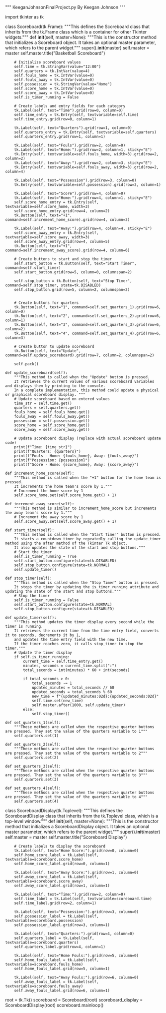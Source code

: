 """ KeeganJohnsonFinalProject.py
By Keegan Johnson """

import tkinter as tk

class Scoreboard(tk.Frame):
    """This defines the Scoreboard class that inherits from the tk.Frame class
    which is a container for other Tkinter widgets."""
    def __init__(self, master=None):
        """This is the constructor method that initializes a Scoreboard object.
        It takes an optional master parameter, which refers to the parent widget."""
        super().__init__(master)
        self.master = master
        self.master.title("Basketball Scoreboard")

        # Initialize scoreboard values
        self.time = tk.StringVar(value="12:00")
        self.quarters = tk.IntVar(value=4)
        self.fouls_home = tk.IntVar(value=0)
        self.fouls_away = tk.IntVar(value=0)
        self.possession = tk.StringVar(value="Home")
        self.score_home = tk.IntVar(value=0)
        self.score_away = tk.IntVar(value=0)
        self.is_timer_running = False

        # Create labels and entry fields for each category
        tk.Label(self, text="Time").grid(row=0, column=0)
        self.time_entry = tk.Entry(self, textvariable=self.time)
        self.time_entry.grid(row=0, column=1)

        tk.Label(self, text="Quarters").grid(row=1, column=0)
        self.quarters_entry = tk.Entry(self, textvariable=self.quarters)
        self.quarters_entry.grid(row=1, column=1)

        tk.Label(self, text="Fouls").grid(row=2, column=0)
        tk.Label(self, text="Home:").grid(row=2, column=1, sticky="E")
        tk.Entry(self, textvariable=self.fouls_home, width=3).grid(row=2, column=2)
        tk.Label(self, text="Away:").grid(row=2, column=3, sticky="E")
        tk.Entry(self, textvariable=self.fouls_away, width=3).grid(row=2, column=4)

        tk.Label(self, text="Possession").grid(row=3, column=0)
        tk.Entry(self, textvariable=self.possession).grid(row=3, column=1)

        tk.Label(self, text="Score").grid(row=4, column=0)
        tk.Label(self, text="Home:").grid(row=4, column=1, sticky="E")
        self.score_home_entry = tk.Entry(self, textvariable=self.score_home, width=3)
        self.score_home_entry.grid(row=4, column=2)
        tk.Button(self, text="+1", command=self.increment_home_score).grid(row=4, column=3)

        tk.Label(self, text="Away:").grid(row=4, column=4, sticky="E")
        self.score_away_entry = tk.Entry(self, textvariable=self.score_away, width=3)
        self.score_away_entry.grid(row=4, column=5)
        tk.Button(self, text="+1", command=self.increment_away_score).grid(row=4, column=6)

        # Create buttons to start and stop the timer
        self.start_button = tk.Button(self, text="Start Timer", command=self.start_timer)
        self.start_button.grid(row=5, column=0, columnspan=2)

        self.stop_button = tk.Button(self, text="Stop Timer", command=self.stop_timer, state=tk.DISABLED)
        self.stop_button.grid(row=5, column=2, columnspan=2)


        # Create buttons for quarters
        tk.Button(self, text="1", command=self.set_quarters_1).grid(row=6, column=0)
        tk.Button(self, text="2", command=self.set_quarters_2).grid(row=6, column=1)
        tk.Button(self, text="3", command=self.set_quarters_3).grid(row=6, column=2)
        tk.Button(self, text="4", command=self.set_quarters_4).grid(row=6, column=3)

        # Create button to update scoreboard
        tk.Button(self, text="Update", command=self.update_scoreboard).grid(row=7, column=2, columnspan=2)

        self.pack()

    def update_scoreboard(self):
        """This method is called when the "Update" button is pressed.
        It retrieves the current values of various scoreboard variables and displays them by printing to the console.
        In a complete implementation, this method could update a physical or graphical scoreboard display. """
        # Update scoreboard based on entered values
        time_str = self.time.get()
        quarters = self.quarters.get()
        fouls_home = self.fouls_home.get()
        fouls_away = self.fouls_away.get()
        possession = self.possession.get()
        score_home = self.score_home.get()
        score_away = self.score_away.get()

        # Update scoreboard display (replace with actual scoreboard update code)
        print(f"Time: {time_str}")
        print(f"Quarters: {quarters}")
        print(f"Fouls - Home: {fouls_home}, Away: {fouls_away}")
        print(f"Possession: {possession}")
        print(f"Score - Home: {score_home}, Away: {score_away}")

    def increment_home_score(self):
        """This method is called when the "+1" button for the home team is pressed.
        It increments the home team's score by 1."""
        # Increment the home score by 1
        self.score_home.set(self.score_home.get() + 1)

    def increment_away_score(self):
        """This method is similar to increment_home_score but increments the away team's score by 1."""
        # Increment the away score by 1
        self.score_away.set(self.score_away.get() + 1)

    def start_timer(self):
        """This method is called when the "Start Timer" button is pressed.
        It starts a countdown timer by repeatedly calling the update_timer method using the after method of the Tkinter Tk object.
        It also updates the state of the start and stop buttons."""
        # Start the timer
        self.is_timer_running = True
        self.start_button.configure(state=tk.DISABLED)
        self.stop_button.configure(state=tk.NORMAL)
        self.update_timer()

    def stop_timer(self):
        """This method is called when the "Stop Timer" button is pressed.
        It stops the timer by updating the is_timer_running attribute and updating the state of the start and stop buttons."""
        # Stop the timer
        self.is_timer_running = False
        self.start_button.configure(state=tk.NORMAL)
        self.stop_button.configure(state=tk.DISABLED)

    def update_timer(self):
        """This method updates the timer display every second while the timer is running.
        It retrieves the current time from the time entry field, converts it to seconds, decrements it by 1,
        and updates the time entry field with the new time.
        If the timer reaches zero, it calls stop_timer to stop the timer."""
        # Update the timer display
        if self.is_timer_running:
            current_time = self.time_entry.get()
            minutes, seconds = current_time.split(":")
            total_seconds = int(minutes) * 60 + int(seconds)

            if total_seconds > 0:
                total_seconds -= 1
                updated_minutes = total_seconds // 60
                updated_seconds = total_seconds % 60
                new_time = f"{updated_minutes:02d}:{updated_seconds:02d}"
                self.time.set(new_time)
                self.master.after(1000, self.update_timer)
            else:
                self.stop_timer()

    def set_quarters_1(self):
        """These methods are called when the respective quarter buttons are pressed. They set the value of the quarters variable to 1"""
        self.quarters.set(1)

    def set_quarters_2(self):
        """These methods are called when the respective quarter buttons are pressed. They set the value of the quarters variable to 2"""
        self.quarters.set(2)

    def set_quarters_3(self):
        """These methods are called when the respective quarter buttons are pressed. They set the value of the quarters variable to 3"""
        self.quarters.set(3)

    def set_quarters_4(self):
        """These methods are called when the respective quarter buttons are pressed. They set the value of the quarters variable to 4"""
        self.quarters.set(4)


class ScoreboardDisplay(tk.Toplevel):
    """This defines the ScoreboardDisplay class that inherits from the tk.Toplevel class, which is a top-level window."""
    def __init__(self, master=None):
        """This is the constructor method that initializes a ScoreboardDisplay object.
        It takes an optional master parameter, which refers to the parent widget."""
        super().__init__(master)
        self.master = master
        self.master.title("Scoreboard Display")

        # Create labels to display the scoreboard
        tk.Label(self, text="Home Score:").grid(row=0, column=0)
        self.home_score_label = tk.Label(self, textvariable=scoreboard.score_home)
        self.home_score_label.grid(row=0, column=1)

        tk.Label(self, text="Away Score:").grid(row=1, column=0)
        self.away_score_label = tk.Label(self, textvariable=scoreboard.score_away)
        self.away_score_label.grid(row=1, column=1)

        tk.Label(self, text="Time:").grid(row=2, column=0)
        self.time_label = tk.Label(self, textvariable=scoreboard.time)
        self.time_label.grid(row=2, column=1)

        tk.Label(self, text="Possession:").grid(row=3, column=0)
        self.possession_label = tk.Label(self, textvariable=scoreboard.possession)
        self.possession_label.grid(row=3, column=1)

        tk.Label(self, text="Quarters:").grid(row=4, column=0)
        self.quarters_label = tk.Label(self, textvariable=scoreboard.quarters)
        self.quarters_label.grid(row=4, column=1)

        tk.Label(self, text="Home Fouls:").grid(row=5, column=0)
        self.home_fouls_label = tk.Label(self, textvariable=scoreboard.fouls_home)
        self.home_fouls_label.grid(row=5, column=1)

        tk.Label(self, text="Away Fouls:").grid(row=6, column=0)
        self.away_fouls_label = tk.Label(self, textvariable=scoreboard.fouls_away)
        self.away_fouls_label.grid(row=6, column=1)

        

root = tk.Tk()
scoreboard = Scoreboard(root)
scoreboard_display = ScoreboardDisplay(root)
scoreboard.mainloop()

